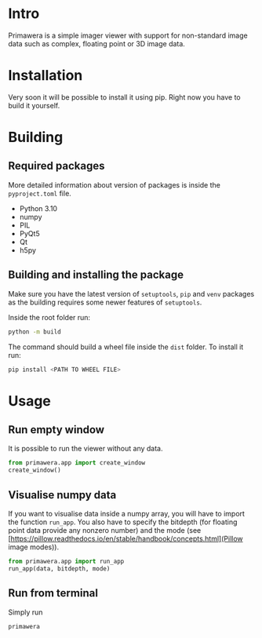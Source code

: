 # Intro

Primawera is a simple imager viewer with support for non-standard image data such as complex, floating point
or 3D image data.

# Installation

Very soon it will be possible to install it using pip. Right now you have to build it yourself.

# Building

## Required packages

More detailed information about version of packages is inside the `pyproject.toml` file.

- Python 3.10
- numpy
- PIL
- PyQt5
- Qt
- h5py

## Building and installing the package

Make sure you have the latest version of `setuptools`, `pip` and `venv` packages as the building requires some
newer features of `setuptools`.

Inside the root folder run:
```bash
python -m build
```

The command should build a wheel file inside the `dist` folder. To install it run:
```bash
pip install <PATH TO WHEEL FILE>
```

# Usage

## Run empty window

It is possible to run the viewer without any data.
```python
from primawera.app import create_window
create_window()
```

## Visualise numpy data

If you want to visualise data inside a numpy array, you will have to import the function `run_app`. You also have to
specify the bitdepth (for floating point data provide any nonzero number) and the mode (see [https://pillow.readthedocs.io/en/stable/handbook/concepts.html](Pillow image modes)).
```python
from primawera.app import run_app
run_app(data, bitdepth, mode)
```

## Run from terminal

Simply run
```bash
primawera
```
